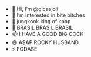 - 👋 Hi, I’m @gicasjoji
- 👀 I’m interested in bite bitches 
- 🌱 jungkook king of kpop
- 💞️ BRASIL BRASIL BRASIL
- 📫 I HAVE A GOOD BIG COCK
- 😄 A$AP ROCKY HUSBAND
- ⚡ FODASE

<!---
gicasjoji/gicasjoji is a ✨ special ✨ repository because its `README.md` (this file) appears on your GitHub profile.
You can click the Preview link to take a look at your changes.
--->
